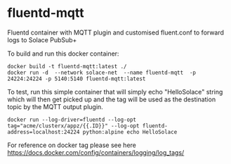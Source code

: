 # fluentd-mqtt
Fluentd container with MQTT plugin and customised fluent.conf to forward logs to Solace PubSub+

To build and run this docker container:
```
docker build -t fluentd-mqtt:latest ./
docker run -d  --network solace-net  --name fluentd-mqtt  -p 24224:24224 -p 5140:5140 fluentd-mqtt:latest
```

To test, run this simple container that will simply echo "HelloSolace" string which will then get picked up and the tag will be used as the destination topic by the MQTT output plugin.
```
docker run --log-driver=fluentd --log-opt tag="acme/clusterx/appz/{{.ID}}" --log-opt fluentd-address=localhost:24224 python:alpine echo HelloSolace
```

For reference on docker tag please see here https://docs.docker.com/config/containers/logging/log_tags/

